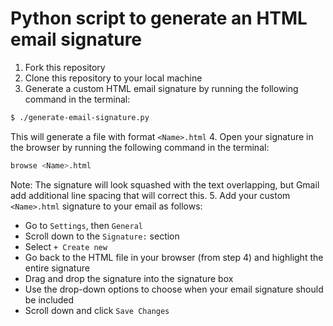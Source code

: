 # Python script to generate an HTML email signature

1. Fork this repository
2. Clone this repository to your local machine
3. Generate a custom HTML email signature by running the following command in the terminal:
```bash
$ ./generate-email-signature.py
```
This will generate a file with format `<Name>.html`
4. Open your signature in the browser by running the following command in the terminal:
```bash
browse <Name>.html
```
Note: The signature will look squashed with the text overlapping, but Gmail add additional line spacing that will correct this.
5. Add your custom `<Name>.html` signature to your email as follows:
- Go to `Settings`, then `General`
- Scroll down to the `Signature:` section
- Select `+ Create new`
- Go back to the HTML file in your browser (from step 4) and highlight the entire signature
- Drag and drop the signature into the signature box
- Use the drop-down options to choose when your email signature should be included
- Scroll down and click `Save Changes`


